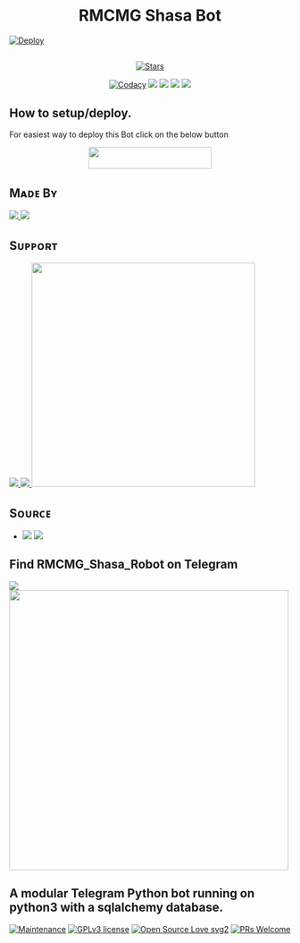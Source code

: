 ##

<h1 align=center>RMCMG Shasa Bot</h1>

[![Deploy](https://telegra.ph/file/2832417c46e5e242ab548.jpg)](https://heroku.com/deploy?template=https://github.com/QueenArzoo/LaylaRobot.git)

##

<p align="center">
    <a href="https://github.com/RMCMG/RMCMG_Shasa_Robot/stargazers"><img src="https://img.shields.io/github/stars/RMCMG/RMCMG_Shasa_Robot?label=Stars&style=flat-square&logo=github&color=F10070" alt="Stars" /></a>
</p>
<p align="center">
    <a href="https://app.codacy.com/manual/RMCMG/RMCMG_Shasa_Robot/dashboard"> <img src="https://img.shields.io/codacy/grade/4d58f2a402b54aed8a7d95f7add45a81?color=brightgreen&logo=codacy&logoColor=green&style=for-the-badge" alt="Codacy" /></a>
    <a href="https://github.com/RMCMG/RMCMG_Shasa_Robot"> <img src="https://img.shields.io/github/repo-size/RMCMG/RMCMG_Shasa_Robot?color=orange&logo=github&logoColor=green&style=for-the-badge" /></a>
    <a href="https://github.com/RMCMG/RMCMG_Shasa_Robot/commits/mukesh"> <img src="https://img.shields.io/github/last-commit/RMCMG/RMCMG_Shasa_Robot?color=blue&logo=github&logoColor=green&style=for-the-badge" /></a>
    <a href="https://github.com/RMCMG/RMCMG_Shasa_Robot/issues"> <img src="https://img.shields.io/github/issues/RMCMG/RMCMG_Shasa_Robot?color=blueviolet&logo=github&logoColor=green&style=for-the-badge" /></a>
    <a href="https://github.com/RMCMG/RMCMG_Shasa_Robot/network/members"> <img src="https://img.shields.io/github/forks/RMCMG/RMCMG_Shasa_Robot?color=red&logo=github&logoColor=green&style=for-the-badge" /></a>  
</p>

##

## How to setup/deploy.
For easiest way to deploy this Bot click on the below button
<p align="center"><a href="https://heroku.com/deploy?template=https://github.com/RMCMG/RMCMG_Shasa_Robot"> <img src="https://img.shields.io/badge/Deploy%20To%20Heroku-black?style=for-the-badge&logo=heroku" width="220" height="38.45"/></a></p>
 
##

## Mᴀᴅᴇ Bʏ

<a href="https://t.me/mkspali"> <img src="https://img.shields.io/badge/Bestest-Master-ff69b4" /> <img src="https://img.shields.io/badge/Mukesh_Solanki-red" /> </a>

##

## Sᴜᴘᴘᴏʀᴛ

<a href="https://t.me/RMCMG_Bots"> <img src="https://img.shields.io/badge/Join-Our-green" /> <img src="https://img.shields.io/badge/Support-Channel-critical" /> </a>
<a href="https://t.me/RMCMG_Bots"><img src="https://img.shields.io/badge/RMCMG%20Bots%20-black?&style=flat-square?&logo=telegram" width=400px></a></p>


##

## Sᴏᴜʀᴄᴇ

* <img src="https://img.shields.io/badge/Python-red" /> <img src="https://img.shields.io/badge/Telethn-black" />

##

## Find RMCMG_Shasa_Robot on Telegram
<a href="https://t.me/RMCMG_Shasa_Robot"> <img src="https://img.shields.io/badge/Best-Bot-ff69b4" /> </a>
<a href="https://t.me/RMCMG_Shasa_Robot"><img src="https://img.shields.io/badge/RMCMG%20Shasa%20Robot%20-black?&style=flat-square?&logo=telegram" width=500px></a></p>

##

## A modular Telegram Python bot running on python3 with a sqlalchemy database.

[![Maintenance](https://img.shields.io/badge/Maintained%3F-yes-green.svg)](https://GitHub.com/RMCMG/EmiliaAnime_Bot.js/graphs/commit-activity) [![GPLv3 license](https://img.shields.io/badge/License-GPLv3-blue.svg)](https://perso.crans.org/besson/LICENSE.html) [![Open Source Love svg2](https://badges.frapsoft.com/os/v2/open-source.svg?v=103)](https://github.com/ellerbrock/open-source-badges/) 
[![PRs Welcome](https://img.shields.io/badge/PRs-welcome-brightgreen.svg?style=flat-square)](https://makeapullrequest.com)
